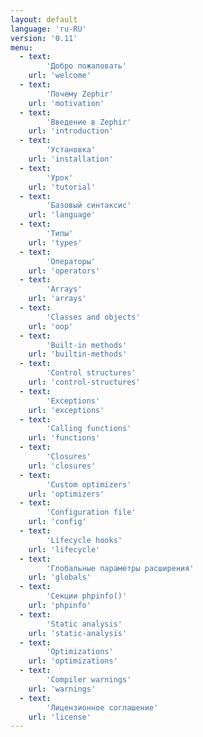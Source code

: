 ```yaml
---
layout: default
language: 'ru-RU'
version: '0.11'
menu:
  - text: 
        'Добро пожаловать'
    url: 'welcome'
  - text: 
        'Почему Zephir'
    url: 'motivation'
  - text: 
        'Введение в Zephir'
    url: 'introduction'
  - text: 
        'Установка'
    url: 'installation'
  - text: 
        'Урок'
    url: 'tutorial'
  - text: 
        'Базовый синтаксис'
    url: 'language'
  - text: 
        'Типы'
    url: 'types'
  - text: 
        'Операторы'
    url: 'operators'
  - text: 
        'Arrays'
    url: 'arrays'
  - text: 
        'Classes and objects'
    url: 'oop'
  - text: 
        'Built-in methods'
    url: 'builtin-methods'
  - text: 
        'Control structures'
    url: 'control-structures'
  - text: 
        'Exceptions'
    url: 'exceptions'
  - text: 
        'Calling functions'
    url: 'functions'
  - text: 
        'Closures'
    url: 'closures'
  - text: 
        'Custom optimizers'
    url: 'optimizers'
  - text: 
        'Configuration file'
    url: 'config'
  - text: 
        'Lifecycle hooks'
    url: 'lifecycle'
  - text: 
        'Глобальные параметры расширения'
    url: 'globals'
  - text: 
        'Секции phpinfo()'
    url: 'phpinfo'
  - text: 
        'Static analysis'
    url: 'static-analysis'
  - text: 
        'Optimizations'
    url: 'optimizations'
  - text: 
        'Compiler warnings'
    url: 'warnings'
  - text: 
        'Лицензионное соглашение'
    url: 'license'
---
```

